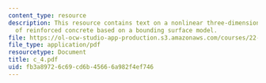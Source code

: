 ```yaml
---
content_type: resource
description: This resource contains text on a nonlinear three-dimensional analysis
  of reinforced concrete based on a bounding surface model.
file: https://ol-ocw-studio-app-production.s3.amazonaws.com/courses/22-314j-structural-mechanics-in-nuclear-power-technology-fall-2006/fb3a89726c69cd6b45666a982f4ef746_c_4.pdf
file_type: application/pdf
resourcetype: Document
title: c_4.pdf
uid: fb3a8972-6c69-cd6b-4566-6a982f4ef746
---
```

